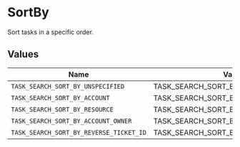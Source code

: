 # SortBy

Sort tasks in a specific order.


## Values

| Name                                    | Value                                   |
| --------------------------------------- | --------------------------------------- |
| `TASK_SEARCH_SORT_BY_UNSPECIFIED`       | TASK_SEARCH_SORT_BY_UNSPECIFIED         |
| `TASK_SEARCH_SORT_BY_ACCOUNT`           | TASK_SEARCH_SORT_BY_ACCOUNT             |
| `TASK_SEARCH_SORT_BY_RESOURCE`          | TASK_SEARCH_SORT_BY_RESOURCE            |
| `TASK_SEARCH_SORT_BY_ACCOUNT_OWNER`     | TASK_SEARCH_SORT_BY_ACCOUNT_OWNER       |
| `TASK_SEARCH_SORT_BY_REVERSE_TICKET_ID` | TASK_SEARCH_SORT_BY_REVERSE_TICKET_ID   |